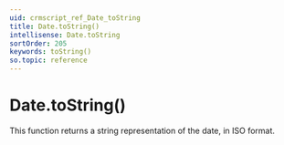 ```yaml
---
uid: crmscript_ref_Date_toString
title: Date.toString()
intellisense: Date.toString
sortOrder: 205
keywords: toString()
so.topic: reference
---
```


# Date.toString()

This function returns a string representation of the date, in ISO format.

